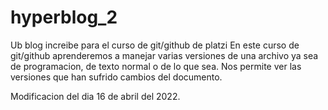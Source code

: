 # hyperblog_2
Ub blog increibe para el curso de git/github de platzi
En este curso de git/github aprenderemos a manejar varias versiones de una archivo ya sea de programacion,
de texto normal o de lo que sea. 
Nos permite ver las versiones que han sufrido cambios del documento. 

Modificacion del dia 16 de abril del 2022. 
